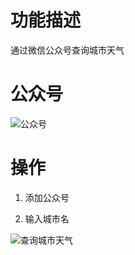 # 功能描述

通过微信公众号查询城市天气

# 公众号

![公众号](http://7xrtxq.com1.z0.glb.clouddn.com/qrcode_for_gh_516eed9b8a4f_430.jpg)


# 操作

1. 添加公众号

1. 输入城市名

![查询城市天气](https://cloud.githubusercontent.com/assets/17614465/22534929/7f681b9e-e932-11e6-86b5-4e651df32fa9.png)
